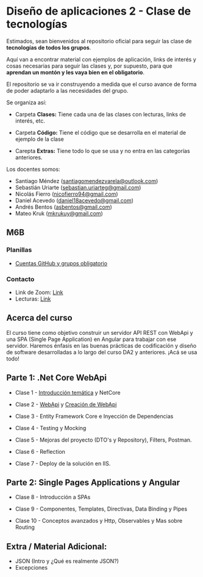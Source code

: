 # **Diseño de aplicaciones 2 - Clase de tecnologías**

Estimados, sean bienvenidos al repositorio oficial para seguir las clase de **tecnologías de todos los grupos**.

Aquí van a encontrar material con ejemplos de aplicación, links de interés y cosas necesarias para seguir las clases y, por supuesto, para que **aprendan un montón y les vaya bien en el obligatorio**.

El repositorio se va ir construyendo a medida que el curso avance de forma de poder adaptarlo a las necesidades del grupo.

Se organiza así:

- Carpeta **Clases:** Tiene cada una de las clases con lecturas, links de interés, etc.

- Carpeta **Código:** Tiene el código que se desarrolla en el material de ejemplo de la clase

- Carepta **Extras:** Tiene todo lo que se usa y no entra en las categorías anteriores.

Los docentes somos:

- Santiago Méndez (santiagomendezvarela@outlook.com)
- Sebastián Uriarte (sebastian.uriarteg@gmail.com)
- Nicolás Fierro (nicofierro94@gmail.com)
- Daniel Acevedo (daniel18acevedo@gmail.com)
- Andrés Bentos (asbentos@gmail.com)
- Mateo Kruk (mkrukuy@gmail.com)

## M6B

### Planillas

- [Cuentas GitHub y grupos obligatorio](https://docs.google.com/spreadsheets/d/1exLFzcBQRFvF13MuBj5lnB9PjY-G3GklHtl_xBgQIJA/edit?usp=sharing)

### Contacto

- Link de Zoom: [Link](https://ortuy.zoom.us/j/93460707803?pwd=ZnlXYkdGanNIZmdBZSt1TGZ2WnNVZz09)
- Lecturas: [Link](https://cheerful-nation-1ca.notion.site/DA2-b7b2f6ec85964936bb35d449b643ebfd)

## Acerca del curso

El curso tiene como objetivo construir un servidor API REST con WebApi y una SPA (Single Page Application) en Angular para trabajar con ese servidor. Haremos énfasis en las buenas prácticas de codificación y diseño de software desarrolladas a lo largo del curso DA2 y anteriores. ¡Acá se usa todo!

## Parte 1: .Net Core WebApi

- Clase 1 - [Introducción temática](/Clases/Clase_01-Intro/Intro_StackTecnologías.md) y NetCore

- Clase 2 - [WebApi](https://cheerful-nation-1ca.notion.site/APIs-REST-WebApis-b7244efa7c6f4a9084660d82813f3283) y [Creación de WebApi](https://cheerful-nation-1ca.notion.site/Guia-creacion-WebApi-87229a1a0b1642c0a5a1f5f108689476)

- Clase 3 - Entity Framework Core e Inyección de Dependencias

- Clase 4 - Testing y Mocking

- Clase 5 - Mejoras del proyecto (DTO's y Repository), Filters, Postman.

- Clase 6 - Reflection

- Clase 7 - Deploy de la solución en IIS.

## Parte 2: Single Pages Applications y Angular

- Clase 8 - Introducción a SPAs

- Clase 9 - Componentes, Templates, Directivas, Data Binding y Pipes

- Clase 10 - Conceptos avanzados y Http, Observables y Mas sobre Routing

## Extra / Material Adicional:

- JSON (Intro y ¿Qué es realmente JSON?)
- Excepciones
